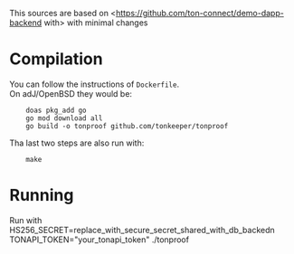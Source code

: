 This sources are based on 
<https://github.com/ton-connect/demo-dapp-backend with> 
with minimal changes


# Compilation

You can follow the instructions of `Dockerfile`.  
On adJ/OpenBSD they would be:

        doas pkg_add go
        go mod download all
        go build -o tonproof github.com/tonkeeper/tonproof

Tha last two steps are also run with:

        make

# Running

Run with
        HS256_SECRET=replace_with_secure_secret_shared_with_db_backedn TONAPI_TOKEN="your_tonapi_token" ./tonproof
